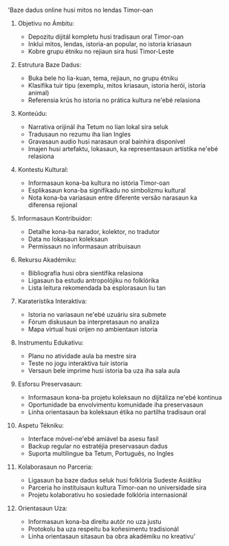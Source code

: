 'Baze dadus online husi mitos no lendas Timor-oan

1. Objetivu no Ámbitu:
   - Depozitu dijitál kompletu husi tradisaun oral Timor-oan
   - Inklui mitos, lendas, istoria-an popular, no istoria kriasaun
   - Kobre grupu étniku no rejiaun sira husi Timor-Leste

2. Estrutura Baze Dadus:
   - Buka bele ho lia-kuan, tema, rejiaun, no grupu étniku
   - Klasifika tuir tipu (exemplu, mitos kriasaun, istoria herói, istoria animal)
   - Referensia krús ho istoria no prática kultura ne'ebé relasiona

3. Konteúdu:
   - Narrativa orijinál iha Tetum no lian lokal sira seluk
   - Tradusaun no rezumu iha lian Ingles
   - Gravasaun audio husi narasaun oral bainhira disponível
   - Imajen husi artefaktu, lokasaun, ka representasaun artístika ne'ebé relasiona

4. Kontestu Kultural:
   - Informasaun kona-ba kultura no istória Timor-oan
   - Esplikasaun kona-ba signifikadu no simbolizmu kultural
   - Nota kona-ba variasaun entre diferente versão narasaun ka diferensa rejional

5. Informasaun Kontribuidor:
   - Detalhe kona-ba narador, kolektor, no tradutor
   - Data no lokasaun koleksaun
   - Permissaun no informasaun atribuisaun

6. Rekursu Akadémiku:
   - Bibliografia husi obra sientífika relasiona
   - Ligasaun ba estudu antropolójiku no folklórika
   - Lista leitura rekomendada ba esplorasaun liu tan

7. Karaterístika Interaktiva:
   - Istoria no variasaun ne'ebé uzuáriu sira submete
   - Fórum diskusaun ba interpretasaun no analiza
   - Mapa virtual husi orijen no ambientaun istoria

8. Instrumentu Edukativu:
   - Planu no atividade aula ba mestre sira
   - Teste no jogu interaktiva tuir istoria
   - Versaun bele imprime husi istoria ba uza iha sala aula

9. Esforsu Preservasaun:
   - Informasaun kona-ba projetu koleksaun no dijitáliza ne'ebé kontinua
   - Oportunidade ba envolvimentu komunidade iha preservasaun
   - Linha orientasaun ba koleksaun étika no partilha tradisaun oral

10. Aspetu Tékniku:
    - Interface móvel-ne'ebé amiável ba asesu fasil
    - Backup regular no estratéjia preservasaun dadus
    - Suporta multilingue ba Tetum, Português, no Ingles

11. Kolaborasaun no Parceria:
    - Ligasaun ba baze dadus seluk husi folklória Sudeste Asiátiku
    - Parceria ho instituisaun kultura Timor-oan no universidade sira
    - Projetu kolaborativu ho sosiedade folklória internasionál

12. Orientasaun Uza:
    - Informasaun kona-ba direitu autór no uza justu
    - Protokolu ba uza respeitu ba koñesimentu tradisionál
    - Linha orientasaun sitasaun ba obra akadémiku no kreativu'